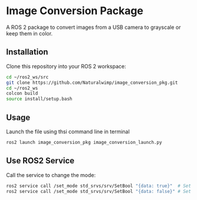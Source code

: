 # Image Conversion Package

A ROS 2 package to convert images from a USB camera to grayscale or keep them in color.

## Installation
Clone this repository into your ROS 2 workspace:
```bash
cd ~/ros2_ws/src
git clone https://github.com/Naturalwimp/image_conversion_pkg.git
cd ~/ros2_ws
colcon build
source install/setup.bash
```
## Usage
Launch the file using thsi command line in terminal
```bash
ros2 launch image_conversion_pkg image_conversion_launch.py
```

## Use ROS2 Service 
Call the service to change the mode:
```bash
ros2 service call /set_mode std_srvs/srv/SetBool "{data: true}"  # Set to Greyscale
ros2 service call /set_mode std_srvs/srv/SetBool "{data: false}" # Set to Color
```
